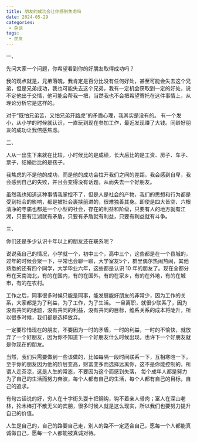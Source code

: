 ```yaml
---
title: 朋友的成功会让你感到焦虑吗
date: 2024-05-29
categories:
 - 杂谈
tags:
 - 朋友
---
```

一、

先问大家一个问题，你希望看到你的好朋友取得成功吗？

我的观点就是，兄弟落魄，我肯定是百分比没有任何好处，甚至可能会失去这个兄弟，但是兄弟成功，我也可能失去这个兄弟，我有一定机会获取到一定的好处，说不定他出于交情，他可能会帮我一把，当然我也不会把希望寄托在这件事情上，从理论分析它是这样的。

对于“既怕兄弟苦，又怕兄弟开路虎”的矛盾心理，我其实是没有的。
有一个发小，从小学的时候就认识，一直玩到现在参加工作，最近发现赚了大钱。同龄好朋友的成功让我倍感焦虑。

二、

人从一出生下来就在比较，小时候比的是成绩，长大后比的是工资、房子、车子、票子，结婚后比的是孩子。

我焦虑的不是他的成功，而是他的成功会拉开我们之间的差距，我会感到自卑，我会感到自己的失败，并且会变得没有话题，从而失去一个好朋友。

虽然我也知道这种事情我掌控不了，但是人是社会的产物，我们的思想和行为都是受到社会的影响，都是被社会裹挟前进的，很难独善其身。即使是四大皆空、六根清净的寺庙也都是一个小型的社会，存在的利益和阶级，只要有人的地方就有江湖，只要有江湖就有矛盾，只要有矛盾就有利益，只要有利益就有斗争。

三、

你们还是多少认识十年以上的朋友还在联系呢？

说说我自己的情况，小学就一个，初中三个，高中三个，这些都是在一个县城的，过年的时候会聚一下，平常也会聊一聊，大学室友5个，群里偶尔热闹热闹，其他熟悉的还有四个同学，大学毕业六年，这些都是认识 10 年的朋友了。现在全都分布在天南海北，有的在国内，有的在国外，有的在家乡，有的在外地，有的在城市，有的在农村。

工作之后，同事很多时候只能是同事，能发展能好朋友的非常少，因为工作的关系，大家都是为了利益，为了工作，为了生活。
一旦离职，就很少联系了，因为没有共同的话题，没有共同的利益，没有共同的目标，维系关系的成本将陡升，所以很多时候，我们都是选择放弃。

一定要珍惜现在的朋友，不要因为一时的矛盾，一时的利益，一时的不愉快，就放弃了一个好朋友，因为你不知道下一个好朋友什么时候出现，也许下一个好朋友就是你现在的朋友。

当然，我们只需要做到一些该做的，比如每隔一段时间联系一下，互相寒暄一下。至于你的朋友因为他的阶层变高，财富变多而选择远离你，这不是你能控制的，所谓人走茶凉，这是人生的常态，不要因为这个而感到失落，
每个成年人都是努力为了自己的生活而努力奔波，每个人都有自己的生活，每个人都有自己的目标，自己的追求。

有句古话说的好，穷人在十字街头耍十把钢钩，钩不着亲人骨肉；富人在深山老林，抡木棒打不散无义的宾朋，很多时候人就是这么现实，所以我们也要努力提升自己的价值。

人生是自己的，自己的路要自己走，别人的路不一定适合自己，愿每一个人都能真诚做自己，愿每一个人都能被真诚对待。